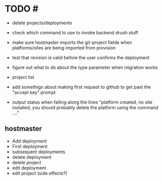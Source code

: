 # TODO # #
- delete projects/deployments

- check which command to use to invoke backend drush stuff
- make sure hostmaster imports the git-project fields when platforms/sites are being imported from provision

- test that revision is valid before the user confirms the deployment

- figure out what to do about the type parameter when migration works 

- project list
- add somethign about making first request to github to get past the "accept key" prompt
- output status when failing along the lines "platform created, no site installed, you should probably delete the platform using the command ...."

## hostmaster ##
- Add deployment
- First deployment
- subsequent deployments
- delete deployment
- delete project
- edit deployment
- edit project (side effects?)

